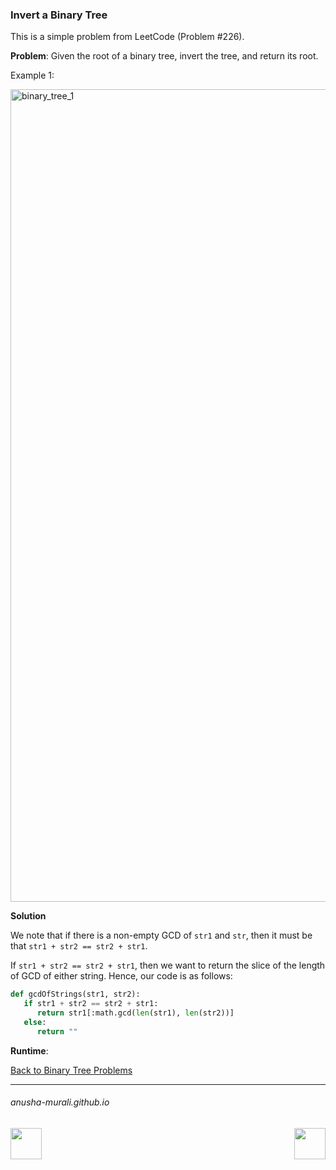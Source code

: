 ### Invert a Binary Tree

This is a simple problem from LeetCode (Problem #226).

**Problem**: Given the root of a binary tree, invert the tree, and return its root.

Example 1:

<img width="1300" alt="binary_tree_1" src="https://github.com/user-attachments/assets/460d5dc6-58f3-460d-a49d-e08509060605" />



**Solution**

We note that if there is a non-empty GCD of `str1` and `str`, then it must be that `str1 + str2 == str2 + str1`.

If `str1 + str2 == str2 + str1`, then we want to return the slice of the length of GCD of either string. Hence, our code is as follows:

```python
def gcdOfStrings(str1, str2):
   if str1 + str2 == str2 + str1:
      return str1[:math.gcd(len(str1), len(str2))]
   else:
      return ""
```

**Runtime**: 

[Back to Binary Tree Problems](./problems.md)

* * *
###### anusha-murali.github.io

<img src="https://github.com/anusha-murali/anusha-murali.github.io/assets/111596338/639243aa-2857-4595-a65a-7852762bb002" width="50" height="50" align="left">

[<img src="https://github.com/user-attachments/assets/989cfb30-4fb8-40f8-a812-8a054869aa32" width="50" height="50" align="right">](../index.md)
